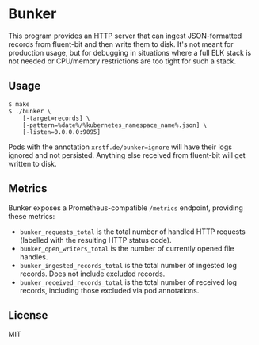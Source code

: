 # Bunker

This program provides an HTTP server that can ingest JSON-formatted records from
fluent-bit and then write them to disk. It's not meant for production usage, but
for debugging in situations where a full ELK stack is not needed or CPU/memory
restrictions are too tight for such a stack.

## Usage

    $ make
    $ ./bunker \
        [-target=records] \
        [-pattern=%date%/%kubernetes_namespace_name%.json] \
        [-listen=0.0.0.0:9095]

Pods with the annotation `xrstf.de/bunker=ignore` will have their logs ignored and
not persisted. Anything else received from fluent-bit will get written to disk.

## Metrics

Bunker exposes a Prometheus-compatible `/metrics` endpoint, providing these metrics:

* `bunker_requests_total` is the total number of handled HTTP requests (labelled with
  the resulting HTTP status code).
* `bunker_open_writers_total` is the number of currently opened file handles.
* `bunker_ingested_records_total` is the total number of ingested log records. Does
  not include excluded records.
* `bunker_received_records_total` is the total number of received log records, including
  those excluded via pod annotations.

## License

MIT
